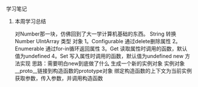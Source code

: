 学习笔记

1. 本周学习总结
    
    对Number那一块，仿佛回到了大一学计算机基础的东西。
    String 转换Number  UIntArray 类型
    对象 
          1。Configurable 通过delete删除属性
        2。Enumerable 通过for-in循环返回属性
        3。Get 读取属性时调用的函数，默认值为undefined
        4。Set 写入属性时调用的函数，默认值为undefined
    new 方法实现
    思路：需要明白new到底做了什么
    生成一个新的实例对象
    实例对象__proto__链接到构造函数的prototype对象
    绑定构造函数的上下文为当前实例 获取参数，传入参数，并调用构造函数